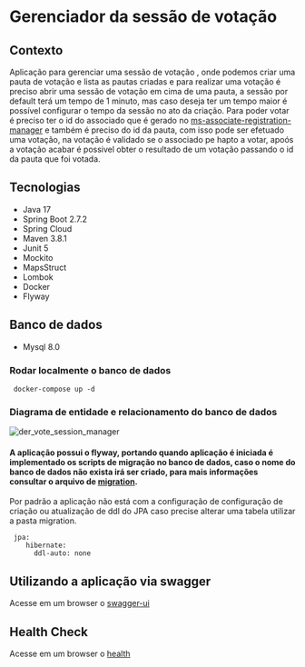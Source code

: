 
# Gerenciador da sessão de votação

## Contexto

Aplicação para gerenciar uma sessão de votação , onde podemos criar uma pauta de votação e lista as pautas criadas e para realizar uma votação é preciso abrir uma sessão de votação em cima de uma pauta, a sessão por default terá um tempo de 1 minuto, mas caso deseja ter um tempo maior é possível configurar o tempo da sessão no ato da criação. Para poder votar é preciso ter o id do associado que é gerado no [ms-associate-registration-manager]( https://github.com/joao-vitor-costa/voting-session-tech-challenge/tree/main/associate-registration-manager) e também é preciso do id da pauta, com isso pode ser efetuado uma votação, na votação é validado se o associado pe hapto a votar, apoós a votação acabar é possivel obter o resultado de um votação passando o id da pauta que foi votada.

## Tecnologias  
- Java 17
- Spring Boot 2.7.2
- Spring Cloud
- Maven 3.8.1
- Junit 5
- Mockito
- MapsStruct
- Lombok
- Docker
- Flyway

## Banco de dados
- Mysql 8.0

### Rodar localmente o banco de dados
```
 docker-compose up -d
```
### Diagrama de entidade e relacionamento do banco de dados
![der_vote_session_manager](https://user-images.githubusercontent.com/23365048/182729963-bd621414-cbd9-4d51-b6c5-d348060cf3f6.png)
#### A aplicação possui o flyway, portando quando aplicação é iniciada é implementado os scripts de migração no banco de dados, caso o nome do banco de dados não exista irá ser criado, para mais informações consultar o arquivo de [migration](https://github.com/joao-vitor-costa/voting-session-tech-challenge/tree/main/vote-session-manager/src/main/resources/db/migration).
Por padrão a aplicação não está com a configuração de configuração de criação ou atualização de ddl do JPA caso precise alterar uma tabela utilizar a pasta migration.
```
 jpa:
    hibernate:
      ddl-auto: none
```

## Utilizando a aplicação via swagger
Acesse em um browser o [swagger-ui](http://localhost:8089/swagger-ui/index.html)

## Health Check
Acesse em um browser o [health](http://localhost:8089/actuator/health)

